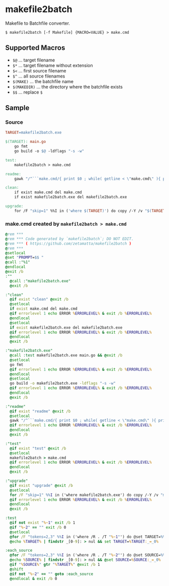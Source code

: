 makefile2batch
==============

Makefile to Batchfile converter.

```
$ makefile2batch [-f Makefile] {MACRO=VALUE} > make.cmd
```

Supported Macros
----------------

* `$@` ... target filename
* `$*` ... target filename without extension
* `$<` ... first source filename
* `$^` ... all source filenames
* `$(MAKE)` ... the batchfile name
* `$(MAKEDIR)` ... the directory where the batchfile exists
* `$$` ... replace `$`

Sample
-------

### Source

```Makefile
TARGET=makefile2batch.exe

$(TARGET): main.go
	go fmt
	go build -o $@ -ldflags "-s -w"

test:
	makefile2batch > make.cmd

readme:
	gawk "/^```make.cmd/{ print $0 ; while( getline < \"make.cmd\" ){ print } ; print \"```\" ; exit } ; 1" readme.md | nkf32 -Lu > readme.new && move readme.new readme.md

clean:
	if exist make.cmd del make.cmd
	if exist makefile2batch.exe del makefile2batch.exe

upgrade:
	for /F "skip=1" %%I in ('where $(TARGET)') do copy /-Y /v "$(TARGET)" "%%I"
```

### make.cmd created by `makefile2batch > make.cmd`

```make.cmd
@rem ***
@rem *** Code generated by `makefile2batch`; DO NOT EDIT.
@rem *** ( https://github.com/zetamatta/makefile2batch )
@rem ***
@setlocal
@set "PROMPT=$$ "
@call :"%1"
@endlocal
@exit /b
:""
  @call :"makefile2batch.exe"
  @exit /b

:"clean"
  @if exist "clean" @exit /b
  @setlocal
  if exist make.cmd del make.cmd
  @if errorlevel 1 echo ERROR %ERRORLEVEL% & exit /b %ERRORLEVEL%
  @endlocal
  @setlocal
  if exist makefile2batch.exe del makefile2batch.exe
  @if errorlevel 1 echo ERROR %ERRORLEVEL% & exit /b %ERRORLEVEL%
  @endlocal
  @exit /b

:"makefile2batch.exe"
  @call :test makefile2batch.exe main.go && @exit /b
  @setlocal
  go fmt
  @if errorlevel 1 echo ERROR %ERRORLEVEL% & exit /b %ERRORLEVEL%
  @endlocal
  @setlocal
  go build -o makefile2batch.exe -ldflags "-s -w"
  @if errorlevel 1 echo ERROR %ERRORLEVEL% & exit /b %ERRORLEVEL%
  @endlocal
  @exit /b

:"readme"
  @if exist "readme" @exit /b
  @setlocal
  gawk "/^```make.cmd/{ print $0 ; while( getline < \"make.cmd\" ){ print } ; print \"```\" ; exit } ; 1" readme.md | nkf32 -Lu > readme.new && move readme.new readme.md
  @if errorlevel 1 echo ERROR %ERRORLEVEL% & exit /b %ERRORLEVEL%
  @endlocal
  @exit /b

:"test"
  @if exist "test" @exit /b
  @setlocal
  makefile2batch > make.cmd
  @if errorlevel 1 echo ERROR %ERRORLEVEL% & exit /b %ERRORLEVEL%
  @endlocal
  @exit /b

:"upgrade"
  @if exist "upgrade" @exit /b
  @setlocal
  for /F "skip=1" %%I in ('where makefile2batch.exe') do copy /-Y /v "makefile2batch.exe" "%%I"
  @if errorlevel 1 echo ERROR %ERRORLEVEL% & exit /b %ERRORLEVEL%
  @endlocal
  @exit /b

:test
  @if not exist "%~1" exit /b 1
  @if "%~2" == "" exit /b 0
  @setlocal
  @for /F "tokens=2,3" %%I in ('where /R . /T "%~1"') do @set TARGET=%%I_%%J
  @echo %TARGET% | findstr _[0-9]: > nul && set TARGET=%TARGET:_=_0%

:each_source
  @for /F "tokens=2,3" %%I in ('where /R . /T "%~2"') do @set SOURCE=%%I_%%J
  @echo %SOURCE% | findstr _[0-9]: > nul && @set SOURCE=%SOURCE:_=_0%
  @if "%SOURCE%" gtr "%TARGET%" @exit /b 1
  @shift
  @if not "%~2" == "" goto :each_source
  @endlocal & exit /b 0
```
